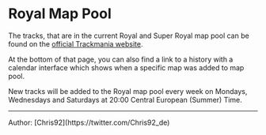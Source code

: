 # Royal Map Pool

The tracks, that are in the current Royal and Super Royal map pool can be found on the [official Trackmania website](https://www.trackmania.com/royal).

At the bottom of that page, you can also find a link to a history with a calendar interface which shows when a specific map was added to map pool.

New tracks will be added to the Royal map pool every week on Mondays, Wednesdays and Saturdays at 20:00 Central European (Summer) Time.

<hr>
Author: [Chris92](https://twitter.com/Chris92_de)